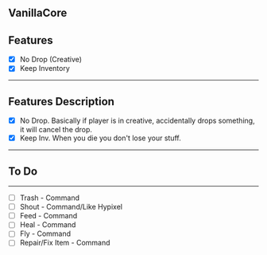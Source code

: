 ## VanillaCore

## Features 
- [x] No Drop (Creative)
- [x] Keep Inventory
---------

## Features Description
- [x] No Drop. Basically if player is in creative, accidentally drops something, it will cancel the drop.
- [x] Keep Inv. When you die you don't lose your stuff.
---------

## To Do
---------
- [ ] Trash - Command
- [ ] Shout - Command/Like Hypixel
- [ ] Feed - Command
- [ ] Heal - Command
- [ ] Fly - Command
- [ ] Repair/Fix Item - Command
